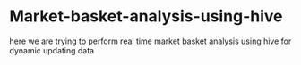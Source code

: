 # Market-basket-analysis-using-hive
here we are trying to perform real time market basket analysis using hive for dynamic updating data  
